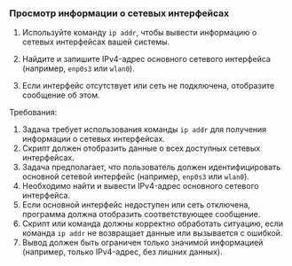 
### Просмотр информации о сетевых интерфейсах

1. Используйте команду `ip addr`, чтобы вывести информацию о сетевых интерфейсах вашей системы.

2. Найдите и запишите IPv4-адрес основного сетевого интерфейса (например, `enp0s3` или `wlan0`).

3. Если интерфейс отсутствует или сеть не подключена, отобразите сообщение об этом.

Требования:
1. Задача требует использования команды `ip addr` для получения информации о сетевых интерфейсах. 
2. Скрипт должен отобразить данные о всех доступных сетевых интерфейсах. 
3. Задача предполагает, что пользователь должен идентифицировать основной сетевой интерфейс (например, `enp0s3` или `wlan0`). 
4. Необходимо найти и вывести IPv4-адрес основного сетевого интерфейса. 
5. Если основной интерфейс недоступен или сеть отключена, программа должна отобразить соответствующее сообщение. 
6. Скрипт или команда должны корректно обработать ситуацию, если команда `ip addr` не возвращает данные или вызывается с ошибкой. 
7. Вывод должен быть ограничен только значимой информацией (например, только IPv4-адрес, без лишних данных).